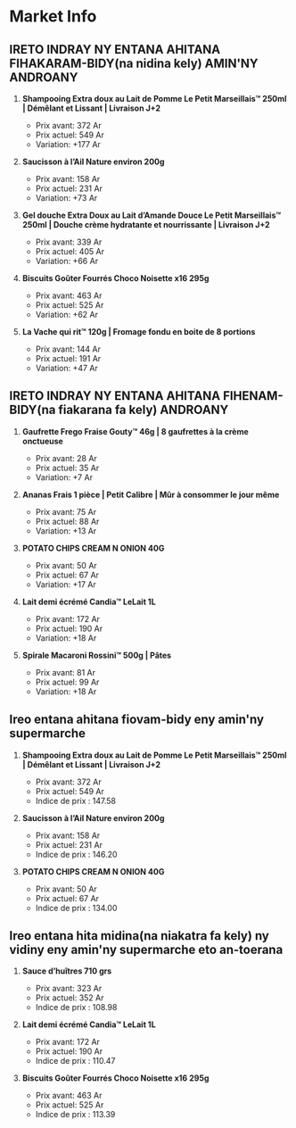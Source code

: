 # Market Info

## IRETO INDRAY NY ENTANA AHITANA FIHAKARAM-BIDY(na nidina kely) AMIN'NY ANDROANY

1. **Shampooing Extra doux au Lait de Pomme Le Petit Marseillais™ 250ml | Démêlant et Lissant | Livraison J+2**
   - Prix avant: 372 Ar
   - Prix actuel: 549 Ar
   - Variation: +177 Ar

2. **Saucisson à l’Ail Nature environ 200g**
   - Prix avant: 158 Ar
   - Prix actuel: 231 Ar
   - Variation: +73 Ar

3. **Gel douche Extra Doux au Lait d’Amande Douce Le Petit Marseillais™ 250ml | Douche crème hydratante et nourrissante | Livraison J+2**
   - Prix avant: 339 Ar
   - Prix actuel: 405 Ar
   - Variation: +66 Ar

4. **Biscuits Goûter Fourrés Choco Noisette x16 295g**
   - Prix avant: 463 Ar
   - Prix actuel: 525 Ar
   - Variation: +62 Ar

5. **La Vache qui rit™ 120g | Fromage fondu en boite de 8 portions**
   - Prix avant: 144 Ar
   - Prix actuel: 191 Ar
   - Variation: +47 Ar

## IRETO INDRAY NY ENTANA AHITANA FIHENAM-BIDY(na fiakarana fa kely) ANDROANY

1. **Gaufrette Frego Fraise Gouty™ 46g | 8 gaufrettes à la crème onctueuse**
   - Prix avant: 28 Ar
   - Prix actuel: 35 Ar
   - Variation: +7 Ar

2. **Ananas Frais 1 pièce |   Petit Calibre | Mûr à consommer le jour même**
   - Prix avant: 75 Ar
   - Prix actuel: 88 Ar
   - Variation: +13 Ar

3. **POTATO CHIPS CREAM N ONION 40G**
   - Prix avant: 50 Ar
   - Prix actuel: 67 Ar
   - Variation: +17 Ar

4. **Lait demi écrémé Candia™ LeLait 1L**
   - Prix avant: 172 Ar
   - Prix actuel: 190 Ar
   - Variation: +18 Ar

5. **Spirale Macaroni  Rossini™ 500g | Pâtes**
   - Prix avant: 81 Ar
   - Prix actuel: 99 Ar
   - Variation: +18 Ar

## Ireo entana ahitana fiovam-bidy eny amin'ny supermarche

1. **Shampooing Extra doux au Lait de Pomme Le Petit Marseillais™ 250ml | Démêlant et Lissant | Livraison J+2**
   - Prix avant: 372 Ar
   - Prix actuel: 549 Ar
   - Indice de prix : 147.58

2. **Saucisson à l’Ail Nature environ 200g**
   - Prix avant: 158 Ar
   - Prix actuel: 231 Ar
   - Indice de prix : 146.20

3. **POTATO CHIPS CREAM N ONION 40G**
   - Prix avant: 50 Ar
   - Prix actuel: 67 Ar
   - Indice de prix : 134.00

## Ireo entana hita midina(na niakatra fa kely) ny vidiny eny amin'ny supermarche eto an-toerana

1. **Sauce d’huîtres 710 grs**
   - Prix avant: 323 Ar
   - Prix actuel: 352 Ar
   - Indice de prix : 108.98

2. **Lait demi écrémé Candia™ LeLait 1L**
   - Prix avant: 172 Ar
   - Prix actuel: 190 Ar
   - Indice de prix : 110.47

3. **Biscuits Goûter Fourrés Choco Noisette x16 295g**
   - Prix avant: 463 Ar
   - Prix actuel: 525 Ar
   - Indice de prix : 113.39

